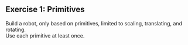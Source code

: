 ## Exercise 1: Primitives  
Build a robot, only based on primitives, limited to scaling, translating, and rotating.  
Use each primitive at least once.  
